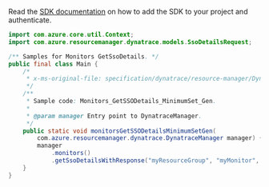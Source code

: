 Read the [SDK documentation](https://github.com/Azure/azure-sdk-for-java/blob/azure-resourcemanager-dynatrace_1.0.0-beta.1/sdk/dynatrace/azure-resourcemanager-dynatrace/README.md) on how to add the SDK to your project and authenticate.

```java
import com.azure.core.util.Context;
import com.azure.resourcemanager.dynatrace.models.SsoDetailsRequest;

/** Samples for Monitors GetSsoDetails. */
public final class Main {
    /*
     * x-ms-original-file: specification/dynatrace/resource-manager/Dynatrace.Observability/preview/2021-09-01-preview/examples/Monitors_GetSSODetails_MinimumSet_Gen.json
     */
    /**
     * Sample code: Monitors_GetSSODetails_MinimumSet_Gen.
     *
     * @param manager Entry point to DynatraceManager.
     */
    public static void monitorsGetSSODetailsMinimumSetGen(
        com.azure.resourcemanager.dynatrace.DynatraceManager manager) {
        manager
            .monitors()
            .getSsoDetailsWithResponse("myResourceGroup", "myMonitor", new SsoDetailsRequest(), Context.NONE);
    }
}
```

